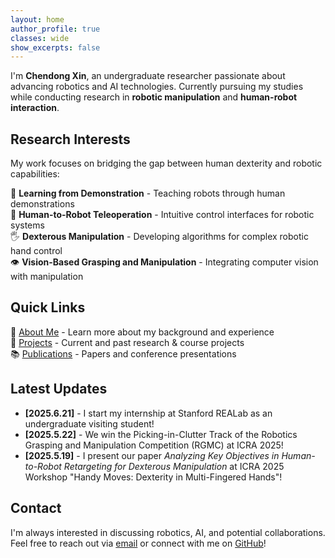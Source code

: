 ```yaml
---
layout: home
author_profile: true
classes: wide
show_excerpts: false
---
```


I'm **Chendong Xin**, an undergraduate researcher passionate about advancing robotics and AI technologies. Currently pursuing my studies while conducting research in **robotic manipulation** and **human-robot interaction**.

## Research Interests

My work focuses on bridging the gap between human dexterity and robotic capabilities:

🧠 **Learning from Demonstration** - Teaching robots through human demonstrations  
🤖 **Human-to-Robot Teleoperation** - Intuitive control interfaces for robotic systems  
🖐️ **Dexterous Manipulation** - Developing algorithms for complex robotic hand control   
👁️ **Vision-Based Grasping and Manipulation** - Integrating computer vision with manipulation

## Quick Links

📄 [About Me](/about/) - Learn more about my background and experience  
🔬 [Projects](/projects/) - Current and past research & course projects  
📚 [Publications](/publications/) - Papers and conference presentations  
<!-- 📋 [CV](/cv/) - Complete curriculum vitae   -->

## Latest Updates

- **[2025.6.21]** - I start my internship at Stanford REALab as an undergraduate visiting student!
- **[2025.5.22]** - We win the Picking-in-Clutter Track of the Robotics Grasping and Manipulation Competition (RGMC) at ICRA 2025!
- **[2025.5.19]** - I present our paper *Analyzing Key Objectives in Human-to-Robot Retargeting for Dexterous Manipulation* at ICRA 2025 Workshop "Handy Moves: Dexterity in Multi-Fingered Hands"!

## Contact

I'm always interested in discussing robotics, AI, and potential collaborations. Feel free to reach out via [email](mailto:xcd22@mails.tsinghua.edu.cn) or connect with me on [GitHub](https://github.com/Star-Xcd)!